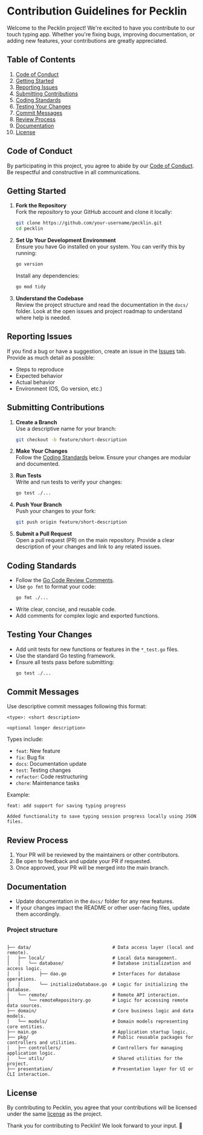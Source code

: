 # Contribution Guidelines for Pecklin

Welcome to the Pecklin project! We're excited to have you contribute to our touch typing app. Whether you're fixing bugs, improving documentation, or adding new features, your contributions are greatly appreciated.

## Table of Contents

1. [Code of Conduct](#code-of-conduct)
2. [Getting Started](#getting-started)
3. [Reporting Issues](#reporting-issues)
4. [Submitting Contributions](#submitting-contributions)
5. [Coding Standards](#coding-standards)
6. [Testing Your Changes](#testing-your-changes)
7. [Commit Messages](#commit-messages)
8. [Review Process](#review-process)
9. [Documentation](#documentation)
10. [License](#license)

## Code of Conduct

By participating in this project, you agree to abide by our [Code of Conduct](CODE_OF_CONDUCT.md). Be respectful and constructive in all communications.

## Getting Started

1. **Fork the Repository**  
   Fork the repository to your GitHub account and clone it locally:
   ```bash
   git clone https://github.com/your-username/pecklin.git
   cd pecklin
   ```

2. **Set Up Your Development Environment**  
   Ensure you have Go installed on your system. You can verify this by running:
   ```bash
   go version
   ```
   Install any dependencies:
   ```bash
   go mod tidy
   ```

3. **Understand the Codebase**  
   Review the project structure and read the documentation in the `docs/` folder. Look at the open issues and project roadmap to understand where help is needed.

## Reporting Issues

If you find a bug or have a suggestion, create an issue in the [Issues](https://github.com/your-username/pecklin/issues) tab. Provide as much detail as possible:
- Steps to reproduce
- Expected behavior
- Actual behavior
- Environment (OS, Go version, etc.)

## Submitting Contributions

1. **Create a Branch**  
   Use a descriptive name for your branch:
   ```bash
   git checkout -b feature/short-description
   ```

2. **Make Your Changes**  
   Follow the [Coding Standards](#coding-standards) below. Ensure your changes are modular and documented.

3. **Run Tests**  
   Write and run tests to verify your changes:
   ```bash
   go test ./...
   ```

4. **Push Your Branch**  
   Push your changes to your fork:
   ```bash
   git push origin feature/short-description
   ```

5. **Submit a Pull Request**  
   Open a pull request (PR) on the main repository. Provide a clear description of your changes and link to any related issues.

## Coding Standards

- Follow the [Go Code Review Comments](https://github.com/golang/go/wiki/CodeReviewComments).
- Use `go fmt` to format your code:
  ```bash
  go fmt ./...
  ```
- Write clear, concise, and reusable code.
- Add comments for complex logic and exported functions.

## Testing Your Changes

- Add unit tests for new functions or features in the `*_test.go` files.
- Use the standard Go testing framework.
- Ensure all tests pass before submitting:
  ```bash
  go test ./...
  ```

## Commit Messages

Use descriptive commit messages following this format:
```
<type>: <short description>

<optional longer description>
```

Types include:
- `feat`: New feature
- `fix`: Bug fix
- `docs`: Documentation update
- `test`: Testing changes
- `refactor`: Code restructuring
- `chore`: Maintenance tasks

Example:
```
feat: add support for saving typing progress

Added functionality to save typing session progress locally using JSON files.
```

## Review Process

1. Your PR will be reviewed by the maintainers or other contributors.
2. Be open to feedback and update your PR if requested.
3. Once approved, your PR will be merged into the main branch.

## Documentation

- Update documentation in the `docs/` folder for any new features.
- If your changes impact the README or other user-facing files, update them accordingly.

### Project structure

```

├── data/                              # Data access layer (local and remote).
│   ├── local/                         # Local data management.
│   │   └── database/                  # Database initialization and access logic.
│   │       ├── dao.go                 # Interfaces for database operations.
│   │       └── initializeDatabase.go  # Logic for initializing the database.
│   └── remote/                        # Remote API interaction.
│       └── remoteRepository.go        # Logic for accessing remote data sources.
├── domain/                            # Core business logic and data models.
│   └── models/                        # Domain models representing core entities.
├── main.go                            # Application startup logic.
├── pkg/                               # Public reusable packages for controllers and utilities.
│   ├── controllers/                   # Controllers for managing application logic.
│   └── utils/                         # Shared utilities for the project.
├── presentation/                      # Presentation layer for UI or CLI interaction.

```

## License

By contributing to Pecklin, you agree that your contributions will be licensed under the same [license](LICENSE) as the project.

Thank you for contributing to Pecklin! We look forward to your input. 🎉
